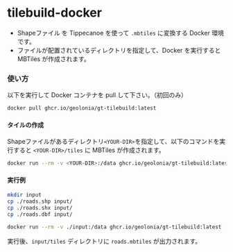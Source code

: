 # tilebuild-docker

- Shapeファイル を Tippecanoe を使って `.mbtiles` に変換する Docker 環境です。  
- ファイルが配置されているディレクトリを指定して、Docker を実行すると MBTiles が作成されます。

### 使い方

以下を実行して Docker コンテナを pull して下さい。（初回のみ）
```bash
docker pull ghcr.io/geolonia/gt-tilebuild:latest
```

#### タイルの作成
Shapeファイルがあるディレクトリ`<YOUR-DIR>`を指定して、以下のコマンドを実行すると `<YOUR-DIR>/tiles` に MBTiles が作成されます。

```bash
docker run --rm -v <YOUR-DIR>:/data ghcr.io/geolonia/gt-tilebuild:latest
```


#### 実行例

```bash
mkdir input
cp ./roads.shp input/
cp ./roads.shx input/
cp ./roads.dbf input/

docker run --rm -v ./input:/data ghcr.io/geolonia/gt-tilebuild:latest
```

実行後、`input/tiles` ディレクトリに `roads.mbtiles` が出力されます。
